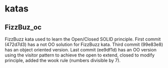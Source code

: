 # katas

## FizzBuz_oc
FizzBuzz kata used to learn the Open/Closed SOLID principle.
First commit (472d7d3) has a not OO solution for FizzBuzz kata.
Third commit (99e83e8) has an object oriented version.
Last commit (ee9df1d) has an OO version using the visitor pattern to achieve the open to extend, closed to modify principle, added the wook rule (numbers divisible by 7).